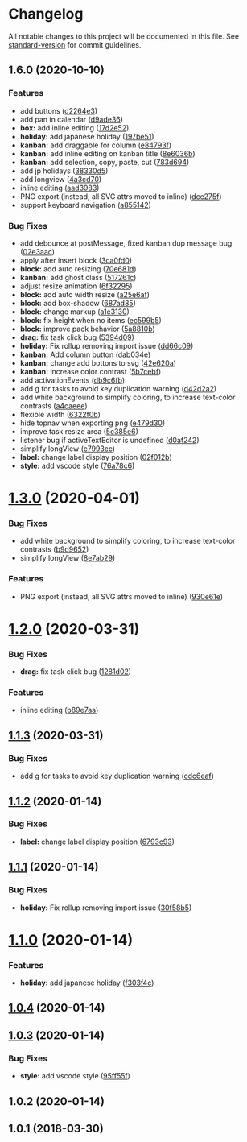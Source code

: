 # Changelog

All notable changes to this project will be documented in this file. See [standard-version](https://github.com/conventional-changelog/standard-version) for commit guidelines.

## 1.6.0 (2020-10-10)


### Features

* add buttons ([d2264e3](https://github.com/anydown/anydown-monorepo/commit/d2264e3da2fbc3f91d553ea7661da0fa27873c1e))
* add pan in calendar ([d9ade36](https://github.com/anydown/anydown-monorepo/commit/d9ade36e1833d08c7a17d695b3dbc29eed8d64a1))
* **box:** add inline editing ([17d2e52](https://github.com/anydown/anydown-monorepo/commit/17d2e520f9cc17f0c059cab44ac30ac3a53ca860))
* **holiday:** add japanese holiday ([197be51](https://github.com/anydown/anydown-monorepo/commit/197be51abe6ed79ad5aa92dc8928745c6811e948))
* **kanban:** add draggable for column ([e84793f](https://github.com/anydown/anydown-monorepo/commit/e84793facefb8af8f844ca0b5e406d8c732530ab))
* **kanban:** add inline editing on kanban title ([8e6036b](https://github.com/anydown/anydown-monorepo/commit/8e6036b9c02dd3e323a5b416ff97e76f45d1edc8))
* **kanban:** add selection, copy, paste, cut ([783d694](https://github.com/anydown/anydown-monorepo/commit/783d6946ba35fb93c681723a76dfdabb35bf72f7))
* add jp holidays ([38330d5](https://github.com/anydown/anydown-monorepo/commit/38330d5e9711849aab2a2cad01755aac5e0d4fb5))
* add longview ([4a3cd70](https://github.com/anydown/anydown-monorepo/commit/4a3cd702e1a6566820c90e23e3be27183aee6328))
* inline editing ([aad3983](https://github.com/anydown/anydown-monorepo/commit/aad39838e9d8826b3d069cfe1ccd76c6efd86851))
* PNG export (instead, all SVG attrs moved to inline) ([dce275f](https://github.com/anydown/anydown-monorepo/commit/dce275ff3a22b360ddd9267dfc0bc992fa8488da))
* support keyboard navigation ([a855142](https://github.com/anydown/anydown-monorepo/commit/a85514202f5cd445dcd83288e1eed0565c6489cb))


### Bug Fixes

* add debounce at postMessage, fixed kanban dup message bug ([02e3aac](https://github.com/anydown/anydown-monorepo/commit/02e3aac9794903110272644e8867434ce19fcb7d))
* apply after insert block ([3ca0fd0](https://github.com/anydown/anydown-monorepo/commit/3ca0fd05db4d36c40050834e9a74af3e0e59a22d))
* **block:** add auto resizing ([70e681d](https://github.com/anydown/anydown-monorepo/commit/70e681d6fd231a10f98cb255a917e1bfe7be0262))
* **kanban:** add ghost class ([517261c](https://github.com/anydown/anydown-monorepo/commit/517261c352ed908f78841a39c0dae1a0e5d213d6))
* adjust resize animation ([6f32295](https://github.com/anydown/anydown-monorepo/commit/6f32295dbccc01045ba125b5b4ed9af77452874a))
* **block:** add auto width resize ([a25e6af](https://github.com/anydown/anydown-monorepo/commit/a25e6af25237d1bef0f015bf72658b8f6d3b3ef7))
* **block:** add box-shadow ([687ad85](https://github.com/anydown/anydown-monorepo/commit/687ad85d945e667b8882640ec9414257cbb2ff72))
* **block:** change markup ([a1e3130](https://github.com/anydown/anydown-monorepo/commit/a1e3130d88a8d28c36265ad1de67231d24ce10f2))
* **block:** fix height when no items ([ec599b5](https://github.com/anydown/anydown-monorepo/commit/ec599b5c595306f3e90b2eb4323af79657cdc5e8))
* **block:** improve pack behavior ([5a8810b](https://github.com/anydown/anydown-monorepo/commit/5a8810b9b987070f12db78ded955644b5ffee51a))
* **drag:** fix task click bug ([5394d09](https://github.com/anydown/anydown-monorepo/commit/5394d094401bb1839701630c5fbf32630018cbe5))
* **holiday:** Fix rollup removing import issue ([dd66c09](https://github.com/anydown/anydown-monorepo/commit/dd66c09732ed8e6675caa0e8e1e56094e9333003))
* **kanban:** Add column button ([dab034e](https://github.com/anydown/anydown-monorepo/commit/dab034ee7071ff7d0801e016ba5b3d38c2caea5e))
* **kanban:** change add bottons to svg ([42e620a](https://github.com/anydown/anydown-monorepo/commit/42e620a9b3bfbbb023fe680f5f64225fc7631232))
* **kanban:** increase color contrast ([5b7cebf](https://github.com/anydown/anydown-monorepo/commit/5b7cebf710287a4656ffc87cd8f9d0472884072c))
* add activationEvents ([db9c6fb](https://github.com/anydown/anydown-monorepo/commit/db9c6fb65a0debd876eddf822d0f613101d83530))
* add g for tasks to avoid key duplication warning ([d42d2a2](https://github.com/anydown/anydown-monorepo/commit/d42d2a27f6ae73b1b0315c344820278ac943aae4))
* add white background to simplify coloring, to increase text-color contrasts ([a4caeee](https://github.com/anydown/anydown-monorepo/commit/a4caeee55cdff5df0901465ccf1969a9d3c41216))
* flexible width ([6322f0b](https://github.com/anydown/anydown-monorepo/commit/6322f0b7fecc871e6a0427de00e07241e088edd5))
* hide topnav when exporting png ([e479d30](https://github.com/anydown/anydown-monorepo/commit/e479d30035eda1effa22ec2082caf4045c353b97))
* improve task resize area ([5c385e6](https://github.com/anydown/anydown-monorepo/commit/5c385e686a2c726c7796b3fb52a43443c818a82d))
* listener bug if activeTextEditor is undefined ([d0af242](https://github.com/anydown/anydown-monorepo/commit/d0af242b8681ce70c7710ef45aa6d2851a2f89a0))
* simplify longView ([c7993cc](https://github.com/anydown/anydown-monorepo/commit/c7993cc8510a4c5ace591801e670bdf5305ce921))
* **label:** change label display position ([02f012b](https://github.com/anydown/anydown-monorepo/commit/02f012b37d4a32d4051a81467c175a5fcea1d569))
* **style:** add vscode style ([76a78c6](https://github.com/anydown/anydown-monorepo/commit/76a78c6884e80b1bbb504fbca48998e37ed0e2e8))

<a name="1.3.0"></a>
# [1.3.0](https://github-private/anydown/anydown-gantt/compare/v1.2.0...v1.3.0) (2020-04-01)


### Bug Fixes

* add white background to simplify coloring, to increase text-color contrasts ([b9d9652](https://github-private/anydown/anydown-gantt/commit/b9d9652))
* simplify longView ([8e7ab29](https://github-private/anydown/anydown-gantt/commit/8e7ab29))


### Features

* PNG export (instead, all SVG attrs moved to inline) ([930e61e](https://github-private/anydown/anydown-gantt/commit/930e61e))



<a name="1.2.0"></a>
# [1.2.0](https://github.com/anydown/anydown-gantt/compare/v1.1.3...v1.2.0) (2020-03-31)


### Bug Fixes

* **drag:** fix task click bug ([1281d02](https://github.com/anydown/anydown-gantt/commit/1281d02))


### Features

* inline editing ([b89e7aa](https://github.com/anydown/anydown-gantt/commit/b89e7aa))



<a name="1.1.3"></a>
## [1.1.3](https://github.com/anydown/anydown-gantt/compare/v1.1.2...v1.1.3) (2020-03-31)


### Bug Fixes

* add g for tasks to avoid key duplication warning ([cdc6eaf](https://github.com/anydown/anydown-gantt/commit/cdc6eaf))



<a name="1.1.2"></a>
## [1.1.2](https://github-private/anydown/anydown-gantt/compare/v1.1.1...v1.1.2) (2020-01-14)


### Bug Fixes

* **label:** change label display position ([6793c93](https://github-private/anydown/anydown-gantt/commit/6793c93))



<a name="1.1.1"></a>
## [1.1.1](https://github-private/anydown/anydown-gantt/compare/v1.1.0...v1.1.1) (2020-01-14)


### Bug Fixes

* **holiday:** Fix rollup removing import issue ([30f58b5](https://github-private/anydown/anydown-gantt/commit/30f58b5))



<a name="1.1.0"></a>
# [1.1.0](https://github-private/anydown/anydown-gantt/compare/v1.0.4...v1.1.0) (2020-01-14)


### Features

* **holiday:** add japanese holiday ([f303f4c](https://github-private/anydown/anydown-gantt/commit/f303f4c))



<a name="1.0.4"></a>
## [1.0.4](https://github-private/anydown/anydown-gantt/compare/v1.0.3...v1.0.4) (2020-01-14)



<a name="1.0.3"></a>
## [1.0.3](https://github-private/anydown/anydown-gantt/compare/v1.0.2...v1.0.3) (2020-01-14)


### Bug Fixes

* **style:** add vscode style ([95ff55f](https://github-private/anydown/anydown-gantt/commit/95ff55f))



<a name="1.0.2"></a>
## 1.0.2 (2020-01-14)



<a name="1.0.1"></a>
## 1.0.1 (2018-03-30)
